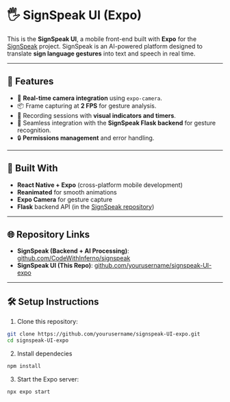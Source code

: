 # 🖐️ SignSpeak UI (Expo)

This is the **SignSpeak UI**, a mobile front-end built with **Expo** for the [SignSpeak](https://github.com/CodeWithInferno/signspeak) project. SignSpeak is an AI-powered platform designed to translate **sign language gestures** into text and speech in real time.

---

## 🚀 Features
- 📸 **Real-time camera integration** using `expo-camera`.
- 📦 Frame capturing at **2 FPS** for gesture analysis.
- 🎥 Recording sessions with **visual indicators and timers**.
- 🤝 Seamless integration with the **SignSpeak Flask backend** for gesture recognition.
- 🔒 **Permissions management** and error handling.

---

## 📱 Built With
- **React Native + Expo** (cross-platform mobile development)
- **Reanimated** for smooth animations
- **Expo Camera** for gesture capture
- **Flask** backend API (in the [SignSpeak repository](https://github.com/CodeWithInferno/Sign-To-Public))

---

## 🌐 Repository Links
- **SignSpeak (Backend + AI Processing)**: [github.com/CodeWithInferno/signspeak](https://github.com/CodeWithInferno/Sign-To-Public)
- **SignSpeak UI (This Repo)**: [github.com/yourusername/signspeak-UI-expo](#)  <!-- Replace # with the actual URL if hosted -->

---

## 🛠️ Setup Instructions
1. Clone this repository:
```bash
git clone https://github.com/yourusername/signspeak-UI-expo.git
cd signspeak-UI-expo
```
2. Install dependecies
```bash
npm install
```
3. Start the Expo server:
```bash
npx expo start
```
